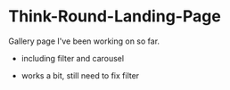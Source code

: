 # Think-Round-Landing-Page

Gallery page I've been working on so far.

- including filter and carousel

- works a bit, still need to fix filter
